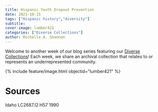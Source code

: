```yaml
---
title: Hispanic Youth Dropout Prevention
date: 2021-10-15
tags: ["Hispanic history","diversity"]
subtitle: 
cover-image: lumber421
categories: ["Diverse Collections"]
author: Michelle A. Shannon
---
```


Welcome to another week of our blog series featuring our [Diverse Collections](https://harvester.lib.uidaho.edu//series/diversecollections.html)! Each week, we share an archival collection that relates to or represents an underrepresented community.

{% include feature/image.html objectid="lumber421" %}

# Sources

Idaho LC2687.I2 H57 1990
